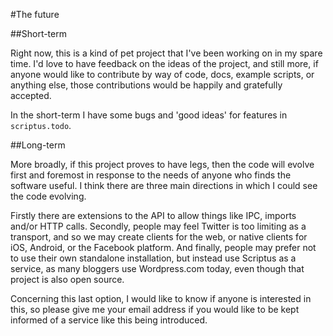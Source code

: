 
#The future

##Short-term

Right now, this is a kind of pet project that I've been working on in my spare time. I'd love to have feedback on the ideas of the project, and still more, if anyone would like to contribute by way of code, docs, example scripts, or anything else, those contributions would be happily and gratefully accepted.

In the short-term I have some bugs and 'good ideas' for features in `scriptus.todo`.

##Long-term

More broadly, if this project proves to have legs, then the code will evolve first and foremost in response to the needs of anyone who finds the software useful. I think there are three main directions in which I could see the code evolving.

Firstly there are extensions to the API to allow things like IPC, imports and/or HTTP calls. Secondly, people may feel Twitter is too limiting as a transport, and so we may create clients for the web, or native clients for iOS, Android, or the Facebook platform. And finally, people may prefer not to use their own standalone installation, but instead use Scriptus as a service, as many bloggers use Wordpress.com today, even though that project is also open source.

Concerning this last option, I would like to know if anyone is interested in this, so please give me your email address if you would like to be kept informed of a service like this being introduced.

